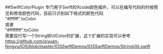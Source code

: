 
##SwiftColorPlugin
专门用于Swift的Xcode颜色插件，可以在编写代码的时候预览和修改颜色代码，目前只识别如下格式的颜色代码
<br>
"#ffffff".toColor
<br>
或者
<br>
"#ffffffff".toColor
<br>
需要自行写一个String转UIColor的扩展，这个扩展的实现可以参考 https://github.com/xiyuan-fengyu/IOS/blob/master/IOSSwiftDemos/IOSSwiftDemos/StringUtil.swift
<br>
<br>
<br>









